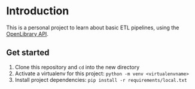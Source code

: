 # Introduction

This is a personal project to learn about basic ETL pipelines, using the [OpenLibrary API](https://openlibrary.org/developers/api).

## Get started

1. Clone this repository and ```cd``` into the new directory
2. Activate a virtualenv for this project: ```python -m venv <virtualenvname>```
3. Install project dependencies: ```pip install -r requirements/local.txt```
